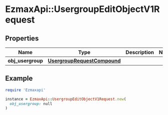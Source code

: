 # EzmaxApi::UsergroupEditObjectV1Request

## Properties

| Name | Type | Description | Notes |
| ---- | ---- | ----------- | ----- |
| **obj_usergroup** | [**UsergroupRequestCompound**](UsergroupRequestCompound.md) |  |  |

## Example

```ruby
require 'Ezmaxapi'

instance = EzmaxApi::UsergroupEditObjectV1Request.new(
  obj_usergroup: null
)
```

